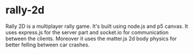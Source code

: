 # rally-2d

Rally 2D is a multiplayer rally game. It's built using node.js and p5 canvas.
It uses express.js for the server part and socket.io for communication between the clients.
Moreover it uses the matter.js 2d body physics for better felling between car crashes.
